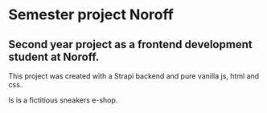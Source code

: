 # Semester project Noroff
## Second year project as a frontend development student at Noroff.

<p>This project was created with a Strapi backend and pure vanilla js, html and css.</p>
<p>Is is a fictitious sneakers e-shop. </p>
